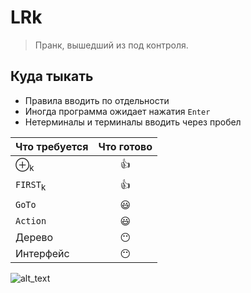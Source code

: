 # LRk

>Пранк, вышедший из под контроля. 


## Куда тыкать
* Правила вводить по отдельности
* Иногда программа ожидает нажатия `Enter`
* Нетерминалы и терминалы вводить через пробел

|Что требуется| Что готово|
|-------------|:---------:|
|&#8853;<sub>k|:thumbsup:|
|`FIRST`<sub>k|:thumbsup:|
|`GoTo`|:smiley:|
|`Action`|:smiley:|
|Дерево|:no_mouth:|
|Интерфейс|:no_mouth:|
  
![alt_text](https://cs8.pikabu.ru/post_img/big/2017/07/18/7/1500377160124885495.jpg "Шутка")



